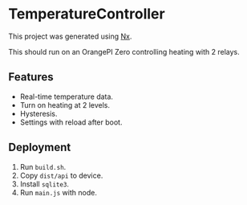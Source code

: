 # TemperatureController

This project was generated using [Nx](https://nx.dev).

This should run on an OrangePI Zero controlling heating with 2 relays.

## Features

- Real-time temperature data.
- Turn on heating at 2 levels.
- Hysteresis.
- Settings with reload after boot.

## Deployment

1. Run `build.sh`.
1. Copy `dist/api` to device.
1. Install `sqlite3`.
1. Run `main.js` with node.
